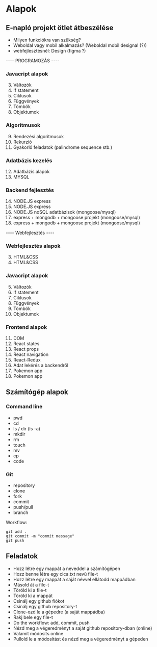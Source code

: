# Alapok

## E-napló projekt ötlet átbeszélése

- Milyen funkciókra van szükség?
- Weboldal vagy mobil alkalmazás? (Weboldal mobil designal (?))
- webfejlesztésnél: Design (figma ?)

---- PROGRAMOZÁS ----

### Javacript alapok

3. Változók
4. If statement
5. Ciklusok
6. Függvények
7. Tömbök
8. Objektumok

### Algoritmusok

9. Rendezési algoritmusok
10. Rekurzió
11. Gyakorló feladatok (palindrome sequence stb.)

### Adatbázis kezelés

12. Adatbázis alapok
13. MYSQL

### Backend fejlesztés

14. NODE.JS express
15. NODE.JS express
16. NODE.JS noSQL adatbázisok (mongoose/mysql)
17. express + mongodb + mongoose projekt (mongoose/mysql)
18. express + mongodb + mongoose projekt (mongoose/mysql)

---- Webfejlesztés ----

### Webfejlesztés alapok

3. HTML&CSS
4. HTML&CSS

### Javacript alapok

5. Változók
6. If statement
7. Ciklusok
8. Függvények
9. Tömbök
10. Objektumok

### Frontend alapok

11. DOM
12. React states
13. React props
14. React navigation
15. React-Redux
16. Adat lekérés a backendről
17. Pokemon app
18. Pokemon app

## Számítógép alapok

### Command line

- pwd
- cd
- ls / dir (ls -a)
- mkdir
- rm
- touch
- mv
- cp
- code

### Git

- repository
- clone
- fork
- commit
- push/pull
- branch

Workflow:

```
git add .
git commit -m "commit message"
git push
```

## Feladatok

- Hozz létre egy mappát a neveddel a számítógépen
- Hozz benne létre egy cica.txt nevű file-t
- Hozz létre egy mappát a saját névvel ellátodd mappádban
- Másold át a file-t
- Töröld ki a file-t
- Töröld ki a mappát
- Csinálj egy github fiókot
- Csinálj egy github repository-t
- Clone-ozd le a gépedre (a saját mappádba)
- Rakj bele egy file-t
- Do the workflow: add, commit, push
- Nézd meg a végeredményt a saját github repository-dban (online)
- Valamit módosíts online
- Pullold le a módosítást és nézd meg a végeredményt a gépeden
